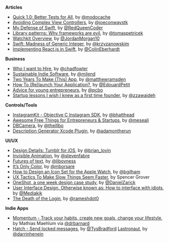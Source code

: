 **Articles**

* [Quick 1.0: Better Tests for All](http://modocache.svbtle.com/better-tests-for-all), by [@modocache](https://twitter.com/modocache)
* [Avoiding Complex View Controllers](http://stablekernel.com/blog/avoiding-complex-view-controller/), by [@joeconwaystk](https://twitter.com/joeconwaystk)
* [My Defense of Swift](http://redqueencoder.com/my-defense-of-swift/), by [@RedQueenCoder](https://twitter.com/RedQueenCoder)
* [Library patterns: Why frameworks are evil](http://tomasp.net/blog/2015/library-frameworks/index.html), by [@tomaspetricek](https://twitter.com/tomaspetricek)
* [Watchkit Overview](https://medium.com/the-traveled-ios-developers-guide/watchkit-overview-2169b58b3de2), by [@JordanMorgan10](https://twitter.com/JordanMorgan10)
* [Swift: Madness of Generic Integer](http://blog.krzyzanowskim.com/2015/03/01/swift_madness_of_generic_integer/), by [@krzyzanowskim](https://twitter.com/krzyzanowskim)
* [Implementing React.js in Swift](http://blog.scottlogic.com/2015/03/05/reactjs-in-swift.html), by [@ColinEberhardt](https://twitter.com/ColinEberhardt)

**Business**

* [Who I want to Hire](http://chadfowler.com/blog/2013/04/09/who-i-want-to-hire/), by [@chadfowler](https://twitter.com/chadfowler)
* [Sustainable Indie Software](http://blog.helftone.com/sustainable-indie-software/), by [@milend](https://twitter.com/milend)
* [Two Years To Make (This) App](https://medium.com/@matthewramsden/two-years-to-make-this-app-what-bdc80aa6582b), by [@matthewramsden](https://twitter.com/matthewramsden)
* [How To (Re)launch Your Application?](https://medium.com/bunkr-team/how-to-re-launch-your-application-b7ae6f013987), by [@EdouardPetit](https://twitter.com/EdouardPetit)
* [Advice for young entrepreneurs](https://medium.com/@pcbo/advice-for-young-entrepreneurs-6626b74695ce), by [@pcbo](https://twitter.com/pcbo)
* [Startup lessons I wish I knew as a first time founder](http://blog.sandglaz.com/startup-lessons-learned-first-time-founder/), by [@zzawaideh](https://twitter.com/zzawaideh)


**Controls/Tools**

* [InstagramKit - Objective C Instagram SDK](https://github.com/shyambhat/InstagramKit), by [@bhatthead](https://twitter.com/bhatthead)
* [Awesome Free Things for Entrepreneurs & Startups](http://freebie.supply/), by [@meseali](https://twitter.com/meseali)
* [DBCamera](https://github.com/danielebogo/DBCamera), by [@theillbo](https://twitter.com/theillbo)
* [Description Generator Xcode Plugin](https://github.com/adamontherun/xCodeGenerateDescriptionPlugin), by [@adamontherun](https://twitter.com/adamontherun)

**UI/UX**

* [Design Details: Tumblr for iOS](http://blog.brianlovin.com/design-details-tumblr-for-ios/), by [@brian_lovin](https://twitter.com/brian_lovin)
* [Invisible Animation](https://medium.com/@stevenfabre/invisible-animation-ffa27d0b77e5), by [@stevenfabre](https://twitter.com/stevenfabre)
* [Futures of text](http://whoo.ps/2015/02/23/futures-of-text), by [@libovness](https://twitter.com/libovness)
* [It’s Only Color](https://robots.thoughtbot.com/Its-only-color), by [@mborsare](https://twitter.com/mborsare)
*  [How to Design an Icon Set for the Apple Watch](https://medium.com/@bgilham/how-to-design-an-icon-set-for-the-apple-watch-e694af12c325), by [@bgilham](https://twitter.com/bgilham)
*  [UX Tactics To Make Slow Things Seem Faster](http://blog.placeit.net/ux-tactics-make-slow-things-seem-faster), by Spencer Grover
*  [OneShot, a one week design case study](https://medium.com/ios-os-x-development/oneshot-a-one-week-design-case-study-e0512bc02343), by [@DanielZarick](https://twitter.com/DanielZarick)
*  [User Interface Design. Otherwise known as: How to interface with idiots](http://shaunscholtz.com/user-interface-design/), by [@Mediakik](https://twitter.com/Mediakik)
*  [The Death of the Login](https://medium.com/@rameshdot0/the-death-of-the-login-b274b22e27a9), by [@rameshdot0](https://twitter.com/rameshdot0)

**Indie Apps**

* [Momentum - Track your habits, create new goals, change your lifestyle](https://itunes.apple.com/us/app/momentum-track-your-habits/id946923599?mt=8), by Mathias Maehlum via [@drbarnard](https://twitter.com/drbarnard)
* [Hatch - Send locked messages](https://itunes.apple.com/au/app/id924017887), by [@TysBradford](https://twitter.com/tysbradford)
[Lastronaut](https://itunes.apple.com/us/app/lastronaut/id805839157), by [@darrinhenein](https://twitter.com/darrinhenein)
